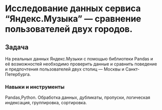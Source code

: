 # Исследование данных сервиса “Яндекс.Музыка” — сравнение пользователей двух городов. 

## Задача  

На реальных данных Яндекс.Музыки c помощью библиотеки Pandas и её возможностей необходимо проверить данные и сравнить поведение и предпочтения пользователей двух столиц — Москвы и Санкт-Петербурга.

### Навыки и инструменты 
Pandas,Python. 
Обработка данных, дубликаты, пропуски, логическая индексация, группировка, сортировка.


